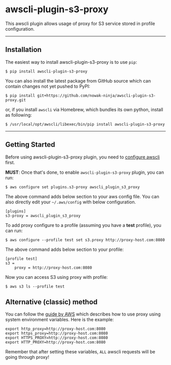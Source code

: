 awscli-plugin-s3-proxy
=============

This awscli plugin allows usage of proxy for S3 service stored in profile configuration.

------------
Installation
------------

The easiest way to install awscli-plugin-s3-proxy is to use `pip`:

    $ pip install awscli-plugin-s3-proxy

You can also install the latest package from GitHub source which can contain changes not yet pushed to PyPI:

    $ pip install git+https://github.com/nowak-ninja/awscli-plugin-s3-proxy.git

or, if you install `awscli` via Homebrew, which bundles its own python, install as following:

    $ /usr/local/opt/awscli/libexec/bin/pip install awscli-plugin-s3-proxy


---------------
Getting Started
---------------

Before using awscli-plugin-s3-proxy plugin, you need to [configure awscli](http://docs.aws.amazon.com/cli/latest/userguide/cli-chap-getting-started.html) first.

**MUST**: Once that's done, to enable `awscli-plugin-s3-proxy` plugin, you can run:

    $ aws configure set plugins.s3-proxy awscli_plugin_s3_proxy

The above command adds below section to your aws config file. You can also directly edit your `~/.aws/config` with below configuration.

    [plugins]
    s3-proxy = awscli_plugin_s3_proxy

To add proxy configure to a profile (assuming you have a **test** profile), you can run:

    $ aws configure --profile test set s3.proxy http://proxy-host.com:8080

The above command adds below section to your profile:

    [profile test]
    s3 =
        proxy = http://proxy-host.com:8080

Now you can access S3 using proxy with profile:

    $ aws s3 ls --profile test

Alternative (classic) method
------------------
You can follow the [guide by AWS](https://docs.aws.amazon.com/cli/latest/userguide/cli-http-proxy.html) which describes how to use proxy using system environment variables. Here is the example:

    export http_proxy=http://proxy-host.com:8080
    export https_proxy=http://proxy-host.com:8080
    export HTTPS_PROXY=http://proxy-host.com:8080
    export HTTP_PROXY=http://proxy-host.com:8080

Remember that after setting these variables, `ALL` awscli requests will be going through proxy!
